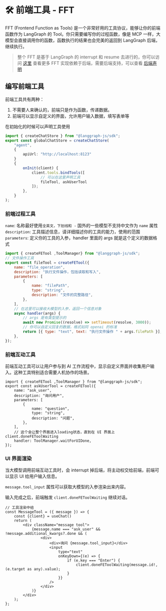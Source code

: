 # 🛠️ 前端工具 - FFT

FFT (Frontend Function as Tools) 是一个非常好用的工具协议，能够让你的前端函数作为 LangGraph 的 Tool。你只需要编写你的过程函数，像是 MCP 一样，大模型会直接调用你的函数，函数执行的结果也会完美的返回到 LangGraph 后端，继续执行。

> 整个 FFT 是基于 LangGraph 的 interrupt 和 resume 去进行的，你可以访问 [这里](https://langchain-ai.github.io/langgraph/concepts/human_in_the_loop/) 查看更多
> FFT 实现依赖于后端，需要后端支持，可以查看 [后端声明](./backend-declare)

## 编写前端工具

前端工具共有两种：

1. 不需要人来确认的，前端只是作为函数，传递数据。
2. 前端可以显示自定义的界面，允许用户输入数据，填写表单等

在初始化的时候可以声明工具使用

```ts
import { createChatStore } from "@langgraph-js/sdk";
export const globalChatStore = createChatStore(
    "agent",
    {
        apiUrl: "http://localhost:8123"
    }
    {
        onInit(client) {
            client.tools.bindTools([
                // 可以在这里声明工具
                fileTool, askUserTool
            ]);
        },
    }
);

```

### 前端过程工具

`name`: 名称最好使用`全英文，下划线和 -` 国外的一些模型不支持中文作为 `name` 属性
`description`: 工具描述信息，请详细描述你的工具的能力，使用的范围
`parameters`: 定义你的工具的入参，handler 里面的 args 就是这个定义的数据格式

```js
import { createFETool ,ToolManager} from "@langgraph-js/sdk";
// 文件操作工具
export const fileTool = createFETool({
    name: "file_operation",
    description: "执行文件操作，包括读取和写入",
    parameters: [
        {
            name: "filePath",
            type: "string",
            description: "文件的完整路径",
        },
    ],
    // 在这里可以接收大模型的入参，返回一个信息对象
    async handler(args) {
        // args 是有类型提示的
        await new Promise((resolve) => setTimeout(resolve, 3000));
        // 你可以自定义回复的数据，格式如同 openai 的标准
        return [{ type: "text", text: "执行文件操作 " + args.filePath }];
    },
});


```

### 前端互动工具

前端互动工具可以让用户参与到 AI 工作流程中，显示自定义界面并收集用户输入。这种工具特别适合需要人机协作的场景。

```tsx
import { createFETool ,ToolManager } from "@langgraph-js/sdk";
export const askUserTool = createFETool({
    name: "ask_user",
    description: "询问用户",
    parameters: [
        {
            name: "question",
            type: "string",
            description: "问题",
        },
    ],
    // 这个会让整个界面进入loading状态，直到在 UI 界面上 client.doneFEToolWaiting
    handler: ToolManager.waitForUIDone,
});
```

### UI 界面渲染

当大模型调用前端互动工具时，会 interrupt 掉后端，将主动权交给前端，前端可以显示 UI 给用户输入信息。

`message.tool_input` 属性可以获取大模型的入参渲染出来内容。

输入完成之后，前端触发 `client.doneFEToolWaiting` 继续对话。

```tsx
// 工具渲染中给
const MessageTool = ({ message }) => {
    const {client} = useChat()
    return (
        <div className="message tool">
            {message.name === "ask_user" && !message.additional_kwargs?.done && (
                <div>
                    <div>询问 {message.tool_input}</div>
                    <input
                        type="text"
                        onKeyDown={(e) => {
                            if (e.key === "Enter") {
                                client.doneFEToolWaiting(message.id!, (e.target as any).value);
                            }
                        }}
                    />
                </div>
            )}
        </div>
    );
};
```
